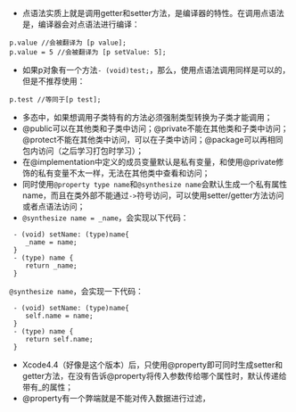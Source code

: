 - 点语法实质上就是调用getter和setter方法，是编译器的特性。在调用点语法是，编译器会对点语法进行编译：
```
p.value //会被翻译为 [p value];
p.value = 5 //会被翻译为 [p setValue: 5];
```
- 如果p对象有一个方法`- (void)test;`，那么，使用点语法调用同样是可以的，但是不推荐使用：
```
p.test //等同于[p test];
```
- 多态中，如果想调用子类特有的方法必须强制类型转换为子类才能调用；
- @public可以在其他类和子类中访问；@private不能在其他类和子类中访问；@protect不能在其他类中访问，可以在子类中访问；@package可以再相同包内访问（之后学习打包时学习）；
- 在@implementation中定义的成员变量默认是私有变量，和使用@private修饰的私有变量不太一样，无法在其他类中查看和访问；
- 同时使用`@property type name`和`@synthesize name`会默认生成一个私有属性name，而且在类外部不能通过`->`符号访问，可以使用setter/getter方法访问或者点语法访问；
- `@synthesize name = _name`，会实现以下代码：
```
 - (void) setName: (type)name{
    _name = name;    
 }
 - (type) name {
    return _name;
 }
```
`@synthesize name`，会实现一下代码：
```
 - (void) setName: (type)name{
    self.name = name;    
 }
 - (type) name {
    return self.name;
 }
```
- Xcode4.4（好像是这个版本）后，只使用@property即可同时生成setter和getter方法，在没有告诉@property将传入参数传给哪个属性时，默认传递给带有_的属性；
- @property有一个弊端就是不能对传入数据进行过滤，